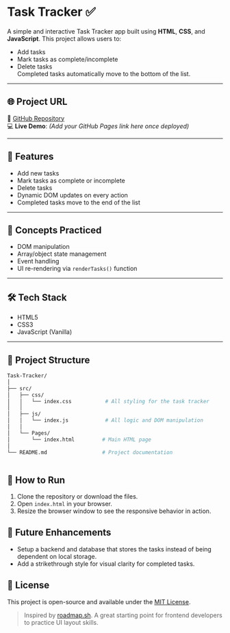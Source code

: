 # Task Tracker ✅

A simple and interactive Task Tracker app built using **HTML**, **CSS**, and **JavaScript**. This project allows users to:

- Add tasks
- Mark tasks as complete/incomplete
- Delete tasks  
Completed tasks automatically move to the bottom of the list.
---

## 🌐 Project URL

🔗 [GitHub Repository](https://github.com/s4733163/Task-Tracker)  
💻 **Live Demo**: *(Add your GitHub Pages link here once deployed)*


---


## 🚀 Features

- Add new tasks
- Mark tasks as complete or incomplete
- Delete tasks
- Dynamic DOM updates on every action
- Completed tasks move to the end of the list

---

## 🧠 Concepts Practiced

- DOM manipulation
- Array/object state management
- Event handling
- UI re-rendering via `renderTasks()` function

---

## 🛠️ Tech Stack

- HTML5
- CSS3
- JavaScript (Vanilla)

---

## 📂 Project Structure

```bash
Task-Tracker/
│
├── src/
│   ├── css/
│   │   └── index.css           # All styling for the task tracker
│   │
│   ├── js/
│   │   └── index.js            # All logic and DOM manipulation
│   │
│   └── Pages/
│       └── index.html         # Main HTML page
│
└── README.md                  # Project documentation
               
```
## 🚀 How to Run

1. Clone the repository or download the files.
2. Open `index.html` in your browser.
3. Resize the browser window to see the responsive behavior in action.


## 🧠 Future Enhancements

- Setup a backend and database that stores the tasks instead of being dependent on local storage.
-  Add a strikethrough style for visual clarity for completed tasks.

## 📄 License

This project is open-source and available under the [MIT License](LICENSE).

> Inspired by [roadmap.sh](https://roadmap.sh/projects/task-tracker-js). A great starting point for frontend developers to practice UI layout skills.

